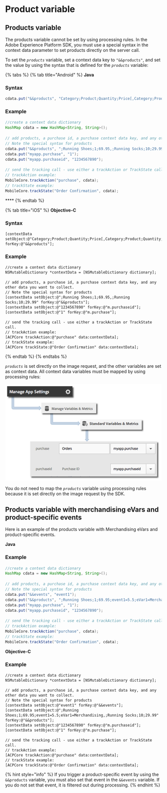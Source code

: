 # Product variable

## Products variable  <a id="products-variable"></a>

The products variable cannot be set by using processing rules. In the Adobe Experience Platform SDK, you must use a special syntax in the context data parameter to set products directly on the server call.

To set the _`products`_ variable, set a context data key to `"&&products"`, and set the value by using the syntax that is defined for the _`products`_ variable:

{% tabs %}
{% tab title="Android" %}
**Java**

### **Syntax**

```java
cdata.put("&&products", "Category;Product;Quantity;Price[,Category;Product;Quantity;Price]");
```

### **Example**

```java
//create a context data dictionary 
HashMap cdata = new HashMap<String, String>(); 

// add products, a purchase id, a purchase context data key, and any other data you want to collect. 
// Note the special syntax for products 
cdata.put("&&products", ";Running Shoes;1;69.95,;Running Socks;10;29.99"); 
cdata.put("myapp.purchase", "1"); 
cdata.put("myapp.purchaseid", "1234567890"); 

// send the tracking call - use either a trackAction or TrackState call. 
// trackAction example: 
MobileCore.trackAction("purchase", cdata); 
// trackState example: 
MobileCore.trackState("Order Confirmation", cdata);
```

\*\*\*\*
{% endtab %}

{% tab title="iOS" %}
**Objective-C**

### **Syntax**

```text
[contextData setObject:@"Category;Product;Quantity;Price[,Category;Product;Quantity;Price]" forKey:@"&&products"];
```

### **Example**

```text
//create a context data dictionary 
NSMutableDictionary *contextData = [NSMutableDictionary dictionary]; 

// add products, a purchase id, a purchase context data key, and any other data you want to collect. 
// Note the special syntax for products 
[contextData setObject:@";Running Shoes;1;69.95,;Running Socks;10;29.99" forKey:@"&&products"]; 
[contextData setObject:@"1234567890" forKey:@"m.purchaseid"]; 
[contextData setObject:@"1" forKey:@"m.purchase"]; 

// send the tracking call - use either a trackAction or TrackState call. 
// trackAction example: 
[ACPCore trackAction:@"purchase" data:contextData]; 
// trackState example: 
[ACPCore trackState:@"Order Confirmation" data:contextData];
```
{% endtab %}
{% endtabs %}

_`products`_ is set directly on the image request, and the other variables are set as context data. All context data variables must be mapped by using processing rules:

![](../../.gitbook/assets/map-products.png)

You do not need to map the _`products`_ variable using processing rules because it is set directly on the image request by the SDK.

## Products variable with merchandising eVars and product-specific events  <a id="products-variable-with-merchandising-evars-and-product-specific-events"></a>

Here is an example of the products variable with Merchandising eVars and product-specific events.

**Java**

### **Example**

```java
//create a context data dictionary 
HashMap cdata = new HashMap<String, String>(); 

// add products, a purchase id, a purchase context data key, and any other data you want to collect. 
// Note the special syntax for products 
cdata.put("&&events", "event1"); 
cdata.put("&&products", ";Running Shoes;1;69.95;event1=5.5;eVar1=Merchandising,;Running Socks;10;29.99"); 
cdata.put("myapp.purchase", "1"); 
cdata.put("myapp.purchaseid", "1234567890"); 

// send the tracking call - use either a trackAction or TrackState call. 
// trackAction example: 
MobileCore.trackAction("purchase", cdata); 
// trackState example: 
MobileCore.trackState("Order Confirmation", cdata);
```

**Objective-C**

### **Example**

```text
//create a context data dictionary 
NSMutableDictionary *contextData = [NSMutableDictionary dictionary]; 

// add products, a purchase id, a purchase context data key, and any other data you want to collect. 
// Note the special syntax for products 
[contextData setObject:@"event1" forKey:@"&&events"]; 
[contextData setObject:@";Running Shoes;1;69.95;event1=5.5;eVar1=Merchandising,;Running Socks;10;29.99" forKey:@"&&products"]; 
[contextData setObject:@"1234567890" forKey:@"m.purchaseid"]; 
[contextData setObject:@"1" forKey:@"m.purchase"]; 

// send the tracking call - use either a trackAction or TrackState call. 
// trackAction example: 
[ACPCore trackAction:@"purchase" data:contextData]; 
// trackState example: 
[ACPCore trackState:@"Order Confirmation" data:contextData];
```

{% hint style="info" %}
If you trigger a product-specific event by using the `&&products` variable, you must also set that event in the `&&events` variable. If you do not set that event, it is filtered out during processing.
{% endhint %}


